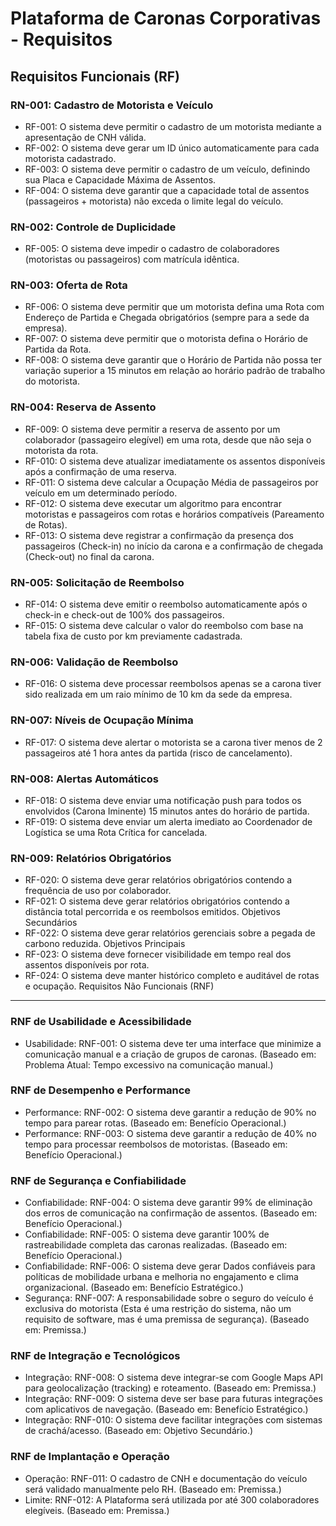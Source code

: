 # Plataforma de Caronas Corporativas - Requisitos

## Requisitos Funcionais (RF)

### RN-001: Cadastro de Motorista e Veículo 
- RF-001: O sistema deve permitir o cadastro de um motorista mediante a apresentação de CNH válida.
- RF-002: O sistema deve gerar um ID único automaticamente para cada motorista cadastrado.
- RF-003: O sistema deve permitir o cadastro de um veículo, definindo sua Placa e Capacidade Máxima de Assentos.
- RF-004: O sistema deve garantir que a capacidade total de assentos (passageiros + motorista) não exceda o limite legal do veículo.

### RN-002: Controle de Duplicidade 
- RF-005: O sistema deve impedir o cadastro de colaboradores (motoristas ou passageiros) com matrícula idêntica.

### RN-003: Oferta de Rota 
- RF-006: O sistema deve permitir que um motorista defina uma Rota com Endereço de Partida e Chegada obrigatórios (sempre para a sede da empresa).
- RF-007: O sistema deve permitir que o motorista defina o Horário de Partida da Rota.
- RF-008: O sistema deve garantir que o Horário de Partida não possa ter variação superior a 15 minutos em relação ao horário padrão de trabalho do motorista.

### RN-004: Reserva de Assento
- RF-009: O sistema deve permitir a reserva de assento por um colaborador (passageiro elegível) em uma rota, desde que não seja o motorista da rota. 
- RF-010: O sistema deve atualizar imediatamente os assentos disponíveis após a confirmação de uma reserva. 
- RF-011: O sistema deve calcular a Ocupação Média de passageiros por veículo em um determinado período. 
- RF-012: O sistema deve executar um algoritmo para encontrar motoristas e passageiros com rotas e horários compatíveis (Pareamento de Rotas). 
- RF-013: O sistema deve registrar a confirmação da presença dos passageiros (Check-in) no início da carona e a confirmação de chegada (Check-out) no final da carona. 

### RN-005: Solicitação de Reembolso 
- RF-014: O sistema deve emitir o reembolso automaticamente após o check-in e check-out de 100% dos passageiros.
- RF-015: O sistema deve calcular o valor do reembolso com base na tabela fixa de custo por km previamente cadastrada.

### RN-006: Validação de Reembolso 
- RF-016: O sistema deve processar reembolsos apenas se a carona tiver sido realizada em um raio mínimo de 10 km da sede da empresa.

### RN-007: Níveis de Ocupação Mínima 
- RF-017: O sistema deve alertar o motorista se a carona tiver menos de 2 passageiros até 1 hora antes da partida (risco de cancelamento). 

### RN-008: Alertas Automáticos 
- RF-018: O sistema deve enviar uma notificação push para todos os envolvidos (Carona Iminente) 15 minutos antes do horário de partida.
- RF-019: O sistema deve enviar um alerta imediato ao Coordenador de Logística se uma Rota Crítica for cancelada.

### RN-009: Relatórios Obrigatórios
- RF-020: O sistema deve gerar relatórios obrigatórios contendo a frequência de uso por colaborador.
- RF-021: O sistema deve gerar relatórios obrigatórios contendo a distância total percorrida e os reembolsos emitidos.
Objetivos Secundários
- RF-022: O sistema deve gerar relatórios gerenciais sobre a pegada de carbono reduzida.
Objetivos Principais
- RF-023: O sistema deve fornecer visibilidade em tempo real dos assentos disponíveis por rota.
- RF-024: O sistema deve manter histórico completo e auditável de rotas e ocupação.
Requisitos Não Funcionais (RNF)

-------

### RNF de Usabilidade e Acessibilidade
- Usabilidade: RNF-001: O sistema deve ter uma interface que minimize a comunicação manual e a criação de grupos de caronas. (Baseado em: Problema Atual: Tempo excessivo na comunicação manual.)

### RNF de Desempenho e Performance
- Performance: RNF-002: O sistema deve garantir a redução de 90% no tempo para parear rotas. (Baseado em: Benefício Operacional.)
- Performance: RNF-003: O sistema deve garantir a redução de 40% no tempo para processar reembolsos de motoristas. (Baseado em: Benefício Operacional.)

### RNF de Segurança e Confiabilidade
- Confiabilidade: RNF-004: O sistema deve garantir 99% de eliminação dos erros de comunicação na confirmação de assentos. (Baseado em: Benefício Operacional.)
 - Confiabilidade: RNF-005: O sistema deve garantir 100% de rastreabilidade completa das caronas realizadas. (Baseado em: Benefício Operacional.)
- Confiabilidade: RNF-006: O sistema deve gerar Dados confiáveis para políticas de mobilidade urbana e melhoria no engajamento e clima organizacional. (Baseado em: Benefício Estratégico.)
- Segurança: RNF-007: A responsabilidade sobre o seguro do veículo é exclusiva do motorista (Esta é uma restrição do sistema, não um requisito de software, mas é uma premissa de segurança). (Baseado em: Premissa.)

### RNF de Integração e Tecnológicos
- Integração: RNF-008: O sistema deve integrar-se com Google Maps API para geolocalização (tracking) e roteamento. (Baseado em: Premissa.)
- Integração: RNF-009: O sistema deve ser base para futuras integrações com aplicativos de navegação. (Baseado em: Benefício Estratégico.)
- Integração: RNF-010: O sistema deve facilitar integrações com sistemas de crachá/acesso. (Baseado em: Objetivo Secundário.)

### RNF de Implantação e Operação
- Operação: RNF-011: O cadastro de CNH e documentação do veículo será validado manualmente pelo RH. (Baseado em: Premissa.)
- Limite: RNF-012: A Plataforma será utilizada por até 300 colaboradores elegíveis. (Baseado em: Premissa.)
